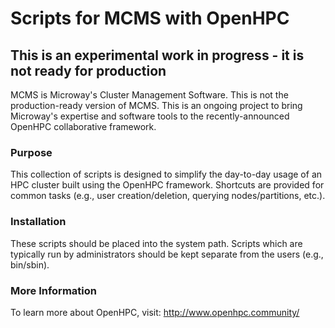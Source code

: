 # Scripts for MCMS with OpenHPC

## This is an experimental work in progress - it is not ready for production

MCMS is Microway's Cluster Management Software. This is not the production-ready
version of MCMS. This is an ongoing project to bring Microway's expertise and
software tools to the recently-announced OpenHPC collaborative framework.

### Purpose
This collection of scripts is designed to simplify the day-to-day usage of an
HPC cluster built using the OpenHPC framework. Shortcuts are provided for common
tasks (e.g., user creation/deletion, querying nodes/partitions, etc.).

### Installation
These scripts should be placed into the system path. Scripts which are typically
run by administrators should be kept separate from the users (e.g., bin/sbin).

### More Information
To learn more about OpenHPC, visit:
http://www.openhpc.community/

